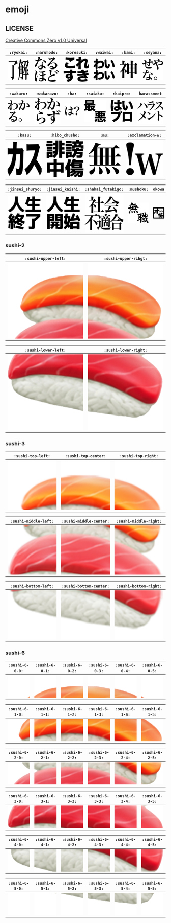 # emoji

## LICENSE

[Creative Commons Zero v1.0 Universal](LICENSE)

`:ryokai:`|`:naruhodo:`| `:koresuki:` | `:waiwai:`| `:kami:` | `:seyana:`
:-:|:-:|:-:|:-:|:-:|:-:
[![](img/ryokai.png)](https://github.com/taiyoslime/emoji/raw/master/img/ryoukai.png) | [![](img/naruhodo.png)](https://github.com/taiyoslime/emoji/raw/master/img/naruhodo.png) | [![](img/koresuki.png)](https://github.com/taiyoslime/emoji/raw/master/img/koresuki.png) | [![](img/waiwai.png)](https://github.com/taiyoslime/emoji/raw/master/img/waiwai.png) | [![](img/kami.png)](https://github.com/taiyoslime/emoji/raw/master/img/kami.png) | [![](img/seyana.png)](https://github.com/taiyoslime/emoji/raw/master/img/seyana.png) |


`:wakaru:`|`:wakarazu:` | `:ha:`| `:saiaku:` | `:haipro:` | `harassment`
:-:|:-:|:-:|:-:|:-:|:-:
[![](img/wakaru.png)](https://github.com/taiyoslime/emoji/raw/master/img/wakaru.png) | [![](img/wakarazu.png)](https://github.com/taiyoslime/emoji/raw/master/img/wakarazu.png) | [![](img/ha.png)](https://github.com/taiyoslime/emoji/raw/master/img/ha.png) |  [![](img/saiaku.png)](https://github.com/taiyoslime/emoji/raw/master/img/saiaku.png) | [![](img/haipro.png)](https://github.com/taiyoslime/emoji/raw/master/img/haipro.png) | [![](img/harassment.png)](https://github.com/taiyoslime/emoji/raw/master/img/harassment.png) |


`:kasu:`| `:hibo_chusho:` |`:mu:` |`:exclamation-w:`
:-:|:-:|:-:|:-:
[![](img/kasu.png)](https://github.com/taiyoslime/emoji/raw/master/img/kasu.png) | [![](img/hibo_chusho.png)](https://github.com/taiyoslime/emoji/raw/master/img/hibo_chusho.png) | [![](img/mu.png)](https://github.com/taiyoslime/emoji/raw/master/img/mu.png) | [![](img/exclamation-w.png)](https://github.com/taiyoslime/emoji/raw/master/img/exclamation-w.png)


 `:jinsei_shuryo:` | `:jinsei_kaishi:` | `:shakai_futekigo:` | `:mushoku:` | `okowa`
:-:|:-:|:-:|:-:|:-:
[![](img/jinsei_shuryo.png)](https://github.com/taiyoslime/emoji/raw/master/img/jinsei_shuryo.png) | [![](img/jinsei_kaishi.png)](https://github.com/taiyoslime/emoji/raw/master/img/jinsei_kaishi.png) |  [![](img/shakai_futekigo.png)](https://github.com/taiyoslime/emoji/raw/master/img/shakai_futekigo.png) |  [![](img/mushoku.png)](https://github.com/taiyoslime/emoji/raw/master/img/mushoku.png) |  [![](img/okowa.png)](https://github.com/taiyoslime/emoji/raw/master/img/okowa.png)


### sushi-2

`:sushi-upper-left:` | `:sushi-upper-rihgt:`
:-:|:-:
[![](img/sushi-2/sushi-upper-left.png)](https://github.com/taiyoslime/emoji/raw/master/img/sushi-2/sushi-upper-left.png) | [![](img/sushi-2/sushi-upper-right.png)](https://github.com/taiyoslime/emoji/raw/master/img/sushi-2/sushi-upper-right.png)


`:sushi-lower-left:`| `:sushi-lower-right:`
:-:|:-:
[![](img/sushi-2/sushi-lower-left.png)](https://github.com/taiyoslime/emoji/raw/master/img/sushi-2/sushi-lower-left.png) | [![](img/sushi-2/sushi-lower-right.png)](https://github.com/taiyoslime/emoji/raw/master/img/sushi-2/sushi-lower-right.png)


### sushi-3

`:sushi-top-left:` | `:sushi-top-center:` | `:sushi-top-right:`
:-:|:-:|:-:
[![](img/sushi-3/sushi-top-left.png)](https://github.com/taiyoslime/emoji/raw/master/img/sushi-3/sushi-top-left.png) | [![](img/sushi-3/sushi-top-center.png)](https://github.com/taiyoslime/emoji/raw/master/img/sushi-3/sushi-top-center.png) | [![](img/sushi-3/sushi-top-right.png)](https://github.com/taiyoslime/emoji/raw/master/img/sushi-3/sushi-top-right.png)


`:sushi-middle-left:` | `:sushi-middle-center:` | `:sushi-middle-right:`
:-:|:-:|:-:
[![](img/sushi-3/sushi-middle-left.png)](https://github.com/taiyoslime/emoji/raw/master/img/sushi-3/sushi-middle-left.png) | [![](img/sushi-3/sushi-middle-center.png)](https://github.com/taiyoslime/emoji/raw/master/img/sushi-3/sushi-middle-center.png) | [![](img/sushi-3/sushi-middle-right.png)](https://github.com/taiyoslime/emoji/raw/master/img/sushi-3/sushi-middle-right.png)


`:sushi-bottom-left:` | `:sushi-bottom-center:` | `:sushi-bottom-right:`
:-:|:-:|:-:
[![](img/sushi-3/sushi-bottom-left.png)](https://github.com/taiyoslime/emoji/raw/master/img/sushi-3/sushi-bottom-left.png) | [![](img/sushi-3/sushi-bottom-center.png)](https://github.com/taiyoslime/emoji/raw/master/img/sushi-3/sushi-bottom-center.png) | [![](img/sushi-3/sushi-bottom-right.png)](https://github.com/taiyoslime/emoji/raw/master/img/sushi-3/sushi-bottom-right.png)


### sushi-6

`:sushi-6-0-0:` |`:sushi-6-0-1:` |`:sushi-6-0-2:` | `:sushi-6-0-3:` | `:sushi-6-0-4:` | `:sushi-6-0-5:` |
:-:|:-:|:-:|:-:|:-:|:-:
[![](img/sushi-6/sushi-6-0-0.png)](https://github.com/taiyoslime/emoji/raw/master/img/sushi-6/sushi-6-0-0.png) | [![](img/sushi-6/sushi-6-0-1.png)](https://github.com/taiyoslime/emoji/raw/master/img/sushi-6/sushi-6-0-1.png) | [![](img/sushi-6/sushi-6-0-2.png)](https://github.com/taiyoslime/emoji/raw/master/img/sushi-6/sushi-6-0-2.png) | [![](img/sushi-6/sushi-6-0-3.png)](https://github.com/taiyoslime/emoji/raw/master/img/sushi-6/sushi-6-0-3.png) | [![](img/sushi-6/sushi-6-0-4.png)](https://github.com/taiyoslime/emoji/raw/master/img/sushi-6/sushi-6-0-4.png) | [![](img/sushi-6/sushi-6-0-5.png)](https://github.com/taiyoslime/emoji/raw/master/img/sushi-6/sushi-6-0-5.png)


`:sushi-6-1-0:` |`:sushi-6-1-1:` |`:sushi-6-1-2:` | `:sushi-6-1-3:` | `:sushi-6-1-4:` | `:sushi-6-1-5:` |
:-:|:-:|:-:|:-:|:-:|:-:
[![](img/sushi-6/sushi-6-1-0.png)](https://github.com/taiyoslime/emoji/raw/master/img/sushi-6/sushi-6-1-0.png) | [![](img/sushi-6/sushi-6-1-1.png)](https://github.com/taiyoslime/emoji/raw/master/img/sushi-6/sushi-6-1-1.png) | [![](img/sushi-6/sushi-6-1-2.png)](https://github.com/taiyoslime/emoji/raw/master/img/sushi-6/sushi-6-1-2.png) | [![](img/sushi-6/sushi-6-1-3.png)](https://github.com/taiyoslime/emoji/raw/master/img/sushi-6/sushi-6-1-3.png) | [![](img/sushi-6/sushi-6-1-4.png)](https://github.com/taiyoslime/emoji/raw/master/img/sushi-6/sushi-6-1-4.png) | [![](img/sushi-6/sushi-6-1-5.png)](https://github.com/taiyoslime/emoji/raw/master/img/sushi-6/sushi-6-1-5.png)


`:sushi-6-2-0:` |`:sushi-6-2-1:` |`:sushi-6-2-2:` | `:sushi-6-2-3:` | `:sushi-6-2-4:` | `:sushi-6-2-5:` |
:-:|:-:|:-:|:-:|:-:|:-:
[![](img/sushi-6/sushi-6-2-0.png)](https://github.com/taiyoslime/emoji/raw/master/img/sushi-6/sushi-6-2-0.png) | [![](img/sushi-6/sushi-6-2-1.png)](https://github.com/taiyoslime/emoji/raw/master/img/sushi-6/sushi-6-2-1.png) | [![](img/sushi-6/sushi-6-2-2.png)](https://github.com/taiyoslime/emoji/raw/master/img/sushi-6/sushi-6-2-2.png) | [![](img/sushi-6/sushi-6-2-3.png)](https://github.com/taiyoslime/emoji/raw/master/img/sushi-6/sushi-6-2-3.png) | [![](img/sushi-6/sushi-6-2-4.png)](https://github.com/taiyoslime/emoji/raw/master/img/sushi-6/sushi-6-2-4.png) | [![](img/sushi-6/sushi-6-2-5.png)](https://github.com/taiyoslime/emoji/raw/master/img/sushi-6/sushi-6-2-5.png)


`:sushi-6-3-0:` |`:sushi-6-3-1:` |`:sushi-6-3-3:` | `:sushi-6-3-3:` | `:sushi-6-3-4:` | `:sushi-6-3-5:` |
:-:|:-:|:-:|:-:|:-:|:-:
[![](img/sushi-6/sushi-6-3-0.png)](https://github.com/taiyoslime/emoji/raw/master/img/sushi-6/sushi-6-3-0.png) | [![](img/sushi-6/sushi-6-3-1.png)](https://github.com/taiyoslime/emoji/raw/master/img/sushi-6/sushi-6-3-1.png) | [![](img/sushi-6/sushi-6-3-3.png)](https://github.com/taiyoslime/emoji/raw/master/img/sushi-6/sushi-6-3-3.png) | [![](img/sushi-6/sushi-6-3-3.png)](https://github.com/taiyoslime/emoji/raw/master/img/sushi-6/sushi-6-3-3.png) | [![](img/sushi-6/sushi-6-3-4.png)](https://github.com/taiyoslime/emoji/raw/master/img/sushi-6/sushi-6-3-4.png) | [![](img/sushi-6/sushi-6-3-5.png)](https://github.com/taiyoslime/emoji/raw/master/img/sushi-6/sushi-6-3-5.png)


`:sushi-6-4-0:` |`:sushi-6-4-1:` |`:sushi-6-4-2:` | `:sushi-6-4-3:` | `:sushi-6-4-4:` | `:sushi-6-4-5:` |
:-:|:-:|:-:|:-:|:-:|:-:
[![](img/sushi-6/sushi-6-4-0.png)](https://github.com/taiyoslime/emoji/raw/master/img/sushi-6/sushi-6-4-0.png) | [![](img/sushi-6/sushi-6-4-1.png)](https://github.com/taiyoslime/emoji/raw/master/img/sushi-6/sushi-6-4-1.png) | [![](img/sushi-6/sushi-6-4-2.png)](https://github.com/taiyoslime/emoji/raw/master/img/sushi-6/sushi-6-4-2.png) | [![](img/sushi-6/sushi-6-4-3.png)](https://github.com/taiyoslime/emoji/raw/master/img/sushi-6/sushi-6-4-3.png) | [![](img/sushi-6/sushi-6-4-4.png)](https://github.com/taiyoslime/emoji/raw/master/img/sushi-6/sushi-6-4-4.png) | [![](img/sushi-6/sushi-6-4-5.png)](https://github.com/taiyoslime/emoji/raw/master/img/sushi-6/sushi-6-4-5.png)


`:sushi-6-5-0:` |`:sushi-6-5-1:` |`:sushi-6-5-2:` | `:sushi-6-5-3:` | `:sushi-6-5-4:` | `:sushi-6-5-5:` |
:-:|:-:|:-:|:-:|:-:|:-:
[![](img/sushi-6/sushi-6-5-0.png)](https://github.com/taiyoslime/emoji/raw/master/img/sushi-6/sushi-6-5-0.png) | [![](img/sushi-6/sushi-6-5-1.png)](https://github.com/taiyoslime/emoji/raw/master/img/sushi-6/sushi-6-5-1.png) | [![](img/sushi-6/sushi-6-5-2.png)](https://github.com/taiyoslime/emoji/raw/master/img/sushi-6/sushi-6-5-2.png) | [![](img/sushi-6/sushi-6-5-3.png)](https://github.com/taiyoslime/emoji/raw/master/img/sushi-6/sushi-6-5-3.png) | [![](img/sushi-6/sushi-6-5-4.png)](https://github.com/taiyoslime/emoji/raw/master/img/sushi-6/sushi-6-5-4.png) | [![](img/sushi-6/sushi-6-5-5.png)](https://github.com/taiyoslime/emoji/raw/master/img/sushi-6/sushi-6-5-5.png)


